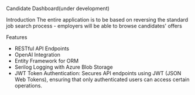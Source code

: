 Candidate Dashboard(under development)

Introduction
The entire application is to be based on reversing the standard job search process - employers will be able to browse candidates' offers

Features
- RESTful API Endpoints
- OpenAI Integration
- Entity Framework for ORM
- Serilog Logging with Azure Blob Storage
- JWT Token Authentication: Secures API endpoints using JWT (JSON Web Tokens), ensuring that only authenticated users can access certain operations.
